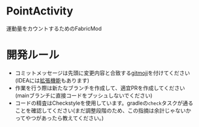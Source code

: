 # PointActivity

運動量をカウントするためのFabricMod

# 開発ルール

- コミットメッセージは先頭に変更内容と合致する[gitmoji](https://gitmoji.dev)を付けてください(IDEAには[拡張機能](https://plugins.jetbrains.com/plugin/12383-gitmoji-plus-commit-button)もあります)
- 作業を行う際は新たなブランチを作成して、適宜PRを作成してください(mainブランチに直接コードをプッシュしないでください)
- コードの精査はCheckstyleを使用しています。gradleの`check`タスクが通ることを確認してください(まだ調整段階のため、この指摘は余計じゃないかってやつがあったら教えてください。)